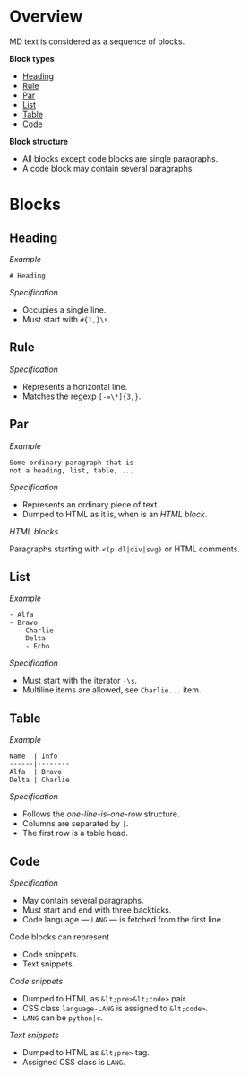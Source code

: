 <!--
{
  "webtitle": "Markdown — docspyer documentation",
  "doctitle": "docspyer — Markdown",
  "codeblocks": false
}
-->

# Overview

MD text is considered as a sequence of blocks.

**Block types**

- [Heading](#heading)
- [Rule](#rule)
- [Par](#par)
- [List](#list)
- [Table](#table)
- [Code](#code)

**Block structure**

- All blocks except code blocks are single paragraphs.
- A code block may contain several paragraphs.

# Blocks

## Heading

<i>Example</i>

```text
# Heading
```

<i>Specification</i>

- Occupies a single line.
- Must start with `#{1,}\s`.

## Rule

<i>Specification</i>

- Represents a horizontal line.
- Matches the regexp `[-=\*]{3,}`.

## Par

<i>Example</i>

```text
Some ordinary paragraph that is 
not a heading, list, table, ...
```

<i>Specification</i>

- Represents an ordinary piece of text.
- Dumped to HTML as it is, when is an <i>HTML block</i>.

<i>HTML blocks</i>

Paragraphs starting with `<(p|dl|div|svg)` or HTML comments.

## List

<i>Example</i>

```text
- Alfa
- Bravo
  - Charlie
    Delta
    - Echo
```

<i>Specification</i>

- Must start with the iterator `-\s`.
- Multiline items are allowed, see `Charlie...` item.

## Table

<i>Example</i>

```text
Name  | Info
------|--------
Alfa  | Bravo
Delta | Charlie
```

<i>Specification</i>

- Follows the <i>one-line-is-one-row</i> structure.
- Columns are separated by `|`.
- The first row is a table head.

## Code

<i>Specification</i>

- May contain several paragraphs.
- Must start and end with three backticks.
- Code language — `LANG` — is fetched from the first line.

Code blocks can represent

- Code snippets.
- Text snippets.

<i>Code snippets</i>

- Dumped to HTML as `&lt;pre>&lt;code>` pair.
- CSS class `language-LANG` is assigned to `&lt;code>`.
- `LANG` can be `python|c`.

<i>Text snippets</i>

- Dumped to HTML as `&lt;pre>` tag.
- Assigned CSS class is `LANG`.
